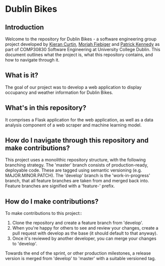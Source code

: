 # Dublin Bikes

## Introduction
Welcome to the repository for Dublin Bikes - a software engineering group project developed by 
[Kieran Curtin](https://github.com/curtinkieran), [Moriah Fiebiger](https://github.com/mofiebiger) 
and [Patrick Kennedy](https://github.com/patrickjkennedy) as part of COMP30830 Software Engineering at University 
College Dublin. This document outlines what the project is, what this repository contains, and how to navigate through it.

## What is it?
The goal of our project was to develop a web application to display occupancy and weather information for Dublin Bikes.

## What's in this repository?
It comprises a Flask application for the web application, as well as a data analysis component of a web scraper and 
machine learning model.

## How do I navigate through this repository and make contributions?
This project uses a monolithic repository structure, with the following branching strategy. The 'master' branch consists of production-ready, deployable code. These are tagged using semantic versioning (e.g. MAJOR.MINOR.PATCH). The 'develop' branch is the 'work-in-progress' branch, that all feature branches are taken from and merged back into. Feature branches are signified with a 'feature-' prefix.

## How do I make contributions?
To make contributions to this project::

1) Clone the repository and create a feature branch from 'develop'.
2) When you're happy for others to see and review your changes, create a pull request with develop as the base (it should default to that anyway).
3) Once it's reviewed by another developer, you can merge your changes to 'develop'.

Towards the end of the sprint, or other production milestones, a release version is merged from 'develop' to 'master' with a suitable versioned tag.
